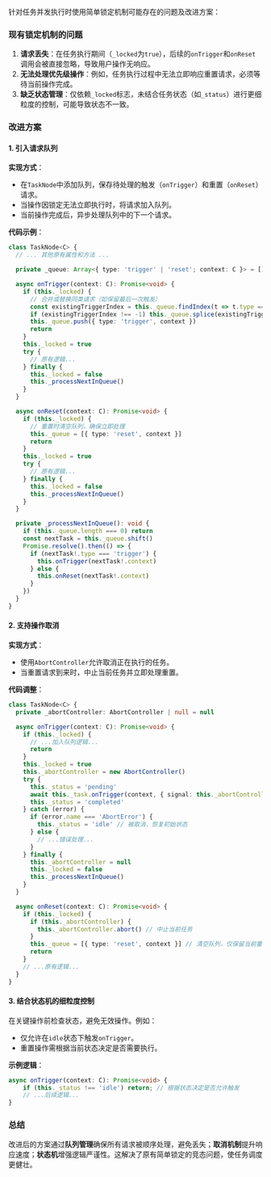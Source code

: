 针对任务并发执行时使用简单锁定机制可能存在的问题及改进方案：

### 现有锁定机制的问题

1. **请求丢失**：在任务执行期间（`_locked`为`true`），后续的`onTrigger`和`onReset`调用会被直接忽略，导致用户操作无响应。
2. **无法处理优先级操作**：例如，任务执行过程中无法立即响应重置请求，必须等待当前操作完成。
3. **缺乏状态管理**：仅依赖`_locked`标志，未结合任务状态（如`_status`）进行更细粒度的控制，可能导致状态不一致。

### 改进方案

#### 1. 引入请求队列

**实现方式**：

- 在`TaskNode`中添加队列，保存待处理的触发（`onTrigger`）和重置（`onReset`）请求。
- 当操作因锁定无法立即执行时，将请求加入队列。
- 当前操作完成后，异步处理队列中的下一个请求。

**代码示例**：

```typescript
class TaskNode<C> {
  // ... 其他原有属性和方法 ...

  private _queue: Array<{ type: 'trigger' | 'reset'; context: C }> = []

  async onTrigger(context: C): Promise<void> {
    if (this._locked) {
      // 合并或替换同类请求（如保留最后一次触发）
      const existingTriggerIndex = this._queue.findIndex(t => t.type === 'trigger')
      if (existingTriggerIndex !== -1) this._queue.splice(existingTriggerIndex, 1)
      this._queue.push({ type: 'trigger', context })
      return
    }
    this._locked = true
    try {
      // 原有逻辑...
    } finally {
      this._locked = false
      this._processNextInQueue()
    }
  }

  async onReset(context: C): Promise<void> {
    if (this._locked) {
      // 重置时清空队列，确保立即处理
      this._queue = [{ type: 'reset', context }]
      return
    }
    this._locked = true
    try {
      // 原有逻辑...
    } finally {
      this._locked = false
      this._processNextInQueue()
    }
  }

  private _processNextInQueue(): void {
    if (this._queue.length === 0) return
    const nextTask = this._queue.shift()
    Promise.resolve().then(() => {
      if (nextTask!.type === 'trigger') {
        this.onTrigger(nextTask!.context)
      } else {
        this.onReset(nextTask!.context)
      }
    })
  }
}
```

#### 2. 支持操作取消

**实现方式**：

- 使用`AbortController`允许取消正在执行的任务。
- 当重置请求到来时，中止当前任务并立即处理重置。

**代码调整**：

```typescript
class TaskNode<C> {
  private _abortController: AbortController | null = null

  async onTrigger(context: C): Promise<void> {
    if (this._locked) {
      // ...加入队列逻辑...
      return
    }
    this._locked = true
    this._abortController = new AbortController()
    try {
      this._status = 'pending'
      await this._task.onTrigger(context, { signal: this._abortController.signal })
      this._status = 'completed'
    } catch (error) {
      if (error.name === 'AbortError') {
        this._status = 'idle' // 被取消，恢复初始状态
      } else {
        // ...错误处理...
      }
    } finally {
      this._abortController = null
      this._locked = false
      this._processNextInQueue()
    }
  }

  async onReset(context: C): Promise<void> {
    if (this._locked) {
      if (this._abortController) {
        this._abortController.abort() // 中止当前任务
      }
      this._queue = [{ type: 'reset', context }] // 清空队列，仅保留当前重置
      return
    }
    // ...原有逻辑...
  }
}
```

#### 3. 结合状态机的细粒度控制

在关键操作前检查状态，避免无效操作。例如：

- 仅允许在`idle`状态下触发`onTrigger`。
- 重置操作需根据当前状态决定是否需要执行。

**示例逻辑**：

```typescript
async onTrigger(context: C): Promise<void> {
    if (this._status !== 'idle') return; // 根据状态决定是否允许触发
    // ...后续逻辑...
}
```

### 总结

改进后的方案通过**队列管理**确保所有请求被顺序处理，避免丢失；**取消机制**提升响应速度；**状态机**增强逻辑严谨性。这解决了原有简单锁定的竞态问题，使任务调度更健壮。
